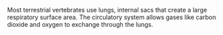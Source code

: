Most terrestrial vertebrates use lungs, internal sacs that create a large respiratory surface
area. The circulatory system allows gases like carbon dioxide and oxygen to exchange
through the lungs.